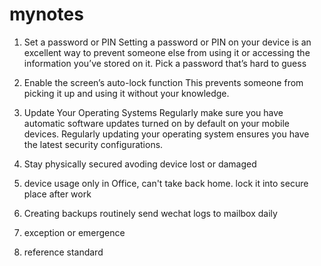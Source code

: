 # mynotes
1. Set a password or PIN
Setting a password or PIN on your device is an excellent way to prevent someone else from using it or accessing the information you’ve stored on it. Pick a password that’s hard to guess

2. Enable the screen’s auto-lock function
This prevents someone from picking it up and using it without your knowledge.  

3. Update Your Operating Systems Regularly
make sure you have automatic software updates turned on by default on your mobile devices. Regularly updating your operating system ensures you have the latest security configurations. 

4. Stay physically secured
avoding device lost or damaged

5. device usage
only in Office, can't take back home. lock it into secure place after work

6. Creating backups routinely
send wechat logs to mailbox daily

7. exception or emergence

8. reference standard
